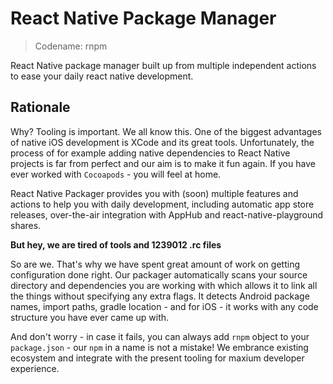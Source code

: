 React Native Package Manager
=============

> Codename: rnpm

React Native package manager built up from multiple independent actions to ease your daily react native development.

## Rationale

Why? Tooling is important. We all know this. One of the biggest advantages of native iOS development is XCode and its great tools. Unfortunately, the process of for example adding native dependencies to React Native projects is far from perfect and our aim is to make it fun again. If you have ever worked with `Cocoapods` - you will feel at home.

React Native Packager provides you with (soon) multiple features and actions to help you with daily development, including automatic app store releases, over-the-air integration with AppHub and react-native-playground shares.

**But hey, we are tired of tools and 1239012 .rc files**

So are we. That's why we have spent great amount of work on getting configuration done right. Our packager automatically scans your source directory and dependencies you are working with which allows it to link all the things without specifying any extra flags. It detects Android package names, import paths, gradle location - and for iOS - it works with any code structure you have ever came up with.

And don't worry - in case it fails, you can always add `rnpm` object to your `package.json` - our `npm` in a name is not a mistake! We embrance existing ecosystem and integrate with the present tooling for maxium developer experience.
